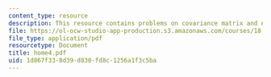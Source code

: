 ```yaml
---
content_type: resource
description: This resource contains problems on covariance matrix and normal distribution.
file: https://ol-ocw-studio-app-production.s3.amazonaws.com/courses/18-443-statistics-for-applications-fall-2006/1d867f338d39d830fd8c1256a1f3c5ba_home4.pdf
file_type: application/pdf
resourcetype: Document
title: home4.pdf
uid: 1d867f33-8d39-d830-fd8c-1256a1f3c5ba
---
```

